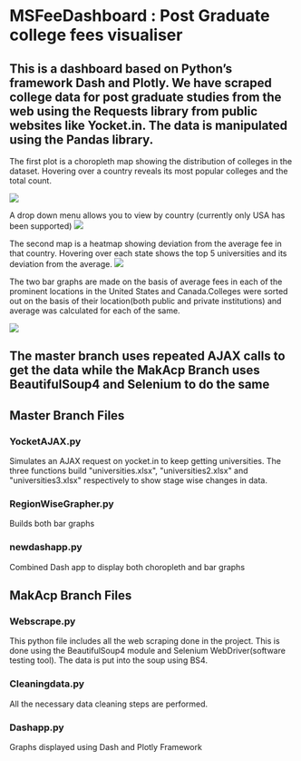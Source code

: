 # MSFeeDashboard : Post Graduate college fees visualiser
## This is a dashboard based on Python’s framework Dash and Plotly. We have scraped college data for post graduate studies from the web using the Requests library from public websites like Yocket.in. The data is manipulated using the Pandas library.
The first plot is a choropleth map showing the distribution of colleges in the dataset. Hovering over a country reveals its most popular colleges and the total count.

<img src= "docs/Screenshot1.png">

A drop down menu allows you to view by country (currently only USA has been supported)
<img src = "docs/Screenshot4.png">

The second map is a heatmap showing deviation from the average fee in that country. Hovering over each state shows the top 5 universities and its deviation from the average.
<img src = "docs/Screenshot2.png">

The two bar graphs are made on the basis of average fees in each of the prominent locations in the United States and Canada.Colleges were sorted out on the basis of their location(both public and private institutions) and average was calculated for each of the same. 

<img src = "docs/Screenshot3.png">

## The master branch uses repeated AJAX calls to get the data while the MakAcp Branch uses BeautifulSoup4 and Selenium to do the same

## Master Branch Files
### YocketAJAX.py
Simulates an AJAX request on yocket.in to keep getting universities. The three functions build "universities.xlsx", "universities2.xlsx" and "universities3.xlsx" respectively to show stage wise changes in data. 

### RegionWiseGrapher.py
Builds both bar graphs

### newdashapp.py
Combined Dash app to display both choropleth and bar graphs


## MakAcp Branch Files
### Webscrape.py
This python file includes all the web scraping done in the project. This is done using the BeautifulSoup4 module and Selenium WebDriver(software testing tool). The data is put into the soup using BS4.

### Cleaningdata.py
All the necessary data cleaning steps are performed.

### Dashapp.py
Graphs displayed using Dash and Plotly Framework

